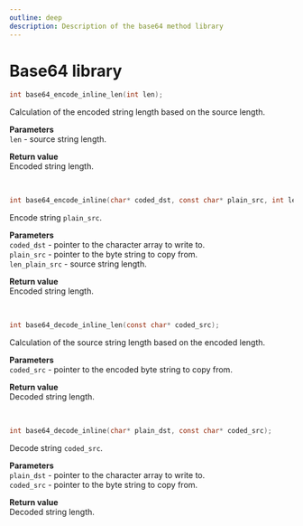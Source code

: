 ```yaml
---
outline: deep
description: Description of the base64 method library
---
```


# Base64 library

```C
int base64_encode_inline_len(int len);
```

Calculation of the encoded string length based on the source length.

**Parameters**\
`len` - source string length.

**Return value**\
Encoded string length.

<br>

```C
int base64_encode_inline(char* coded_dst, const char* plain_src, int len_plain_src);
```

Encode string `plain_src`. 

**Parameters**\
`coded_dst` - pointer to the character array to write to.\
`plain_src` - pointer to the byte string to copy from.\
`len_plain_src` - source string length.

**Return value**\
Encoded string length.

<br>

```C
int base64_decode_inline_len(const char* coded_src);
```

Calculation of the source string length based on the encoded length.

**Parameters**\
`coded_src` - pointer to the encoded byte string to copy from.

**Return value**\
Decoded string length.

<br>

```C
int base64_decode_inline(char* plain_dst, const char* coded_src);
```

Decode string `coded_src`.

**Parameters**\
`plain_dst` - pointer to the character array to write to.\
`coded_src` - pointer to the byte string to copy from.

**Return value**\
Decoded string length.
